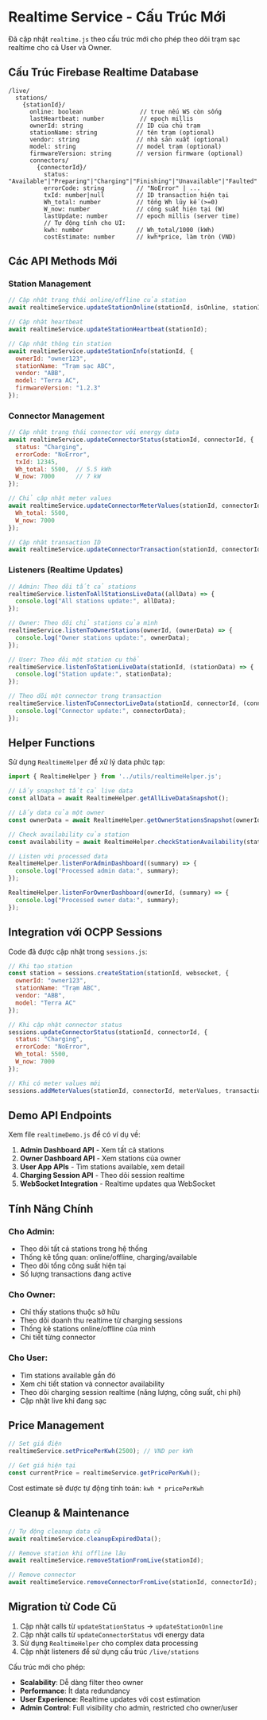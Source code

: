 # Realtime Service - Cấu Trúc Mới

Đã cập nhật `realtime.js` theo cấu trúc mới cho phép theo dõi trạm sạc realtime cho cả User và Owner.

## Cấu Trúc Firebase Realtime Database

```
/live/
  stations/
    {stationId}/
      online: boolean                // true nếu WS còn sống
      lastHeartbeat: number          // epoch millis
      ownerId: string               // ID của chủ trạm
      stationName: string           // tên trạm (optional)
      vendor: string                // nhà sản xuất (optional)
      model: string                 // model trạm (optional)
      firmwareVersion: string       // version firmware (optional)
      connectors/
        {connectorId}/
          status: "Available"|"Preparing"|"Charging"|"Finishing"|"Unavailable"|"Faulted"
          errorCode: string         // "NoError" | ...
          txId: number|null         // ID transaction hiện tại
          Wh_total: number          // tổng Wh lũy kế (>=0)
          W_now: number             // công suất hiện tại (W)
          lastUpdate: number        // epoch millis (server time)
          // Tự động tính cho UI:
          kwh: number               // Wh_total/1000 (kWh)
          costEstimate: number      // kwh*price, làm tròn (VND)
```

## Các API Methods Mới

### Station Management
```javascript
// Cập nhật trạng thái online/offline của station
await realtimeService.updateStationOnline(stationId, isOnline, stationInfo);

// Cập nhật heartbeat
await realtimeService.updateStationHeartbeat(stationId);

// Cập nhật thông tin station
await realtimeService.updateStationInfo(stationId, {
  ownerId: "owner123",
  stationName: "Trạm sạc ABC",
  vendor: "ABB",
  model: "Terra AC",
  firmwareVersion: "1.2.3"
});
```

### Connector Management
```javascript
// Cập nhật trạng thái connector với energy data
await realtimeService.updateConnectorStatus(stationId, connectorId, {
  status: "Charging",
  errorCode: "NoError",
  txId: 12345,
  Wh_total: 5500,  // 5.5 kWh
  W_now: 7000      // 7 kW
});

// Chỉ cập nhật meter values
await realtimeService.updateConnectorMeterValues(stationId, connectorId, {
  Wh_total: 5500,
  W_now: 7000
});

// Cập nhật transaction ID
await realtimeService.updateConnectorTransaction(stationId, connectorId, transactionId);
```

### Listeners (Realtime Updates)

```javascript
// Admin: Theo dõi tất cả stations
realtimeService.listenToAllStationsLiveData((allData) => {
  console.log("All stations update:", allData);
});

// Owner: Theo dõi chỉ stations của mình
realtimeService.listenToOwnerStations(ownerId, (ownerData) => {
  console.log("Owner stations update:", ownerData);
});

// User: Theo dõi một station cụ thể
realtimeService.listenToStationLiveData(stationId, (stationData) => {
  console.log("Station update:", stationData);
});

// Theo dõi một connector trong transaction
realtimeService.listenToConnectorLiveData(stationId, connectorId, (connectorData) => {
  console.log("Connector update:", connectorData);
});
```

## Helper Functions

Sử dụng `RealtimeHelper` để xử lý data phức tạp:

```javascript
import { RealtimeHelper } from '../utils/realtimeHelper.js';

// Lấy snapshot tất cả live data
const allData = await RealtimeHelper.getAllLiveDataSnapshot();

// Lấy data của một owner
const ownerData = await RealtimeHelper.getOwnerStationsSnapshot(ownerId);

// Check availability của station
const availability = await RealtimeHelper.checkStationAvailability(stationId);

// Listen với processed data
RealtimeHelper.listenForAdminDashboard((summary) => {
  console.log("Processed admin data:", summary);
});

RealtimeHelper.listenForOwnerDashboard(ownerId, (summary) => {
  console.log("Processed owner data:", summary);
});
```

## Integration với OCPP Sessions

Code đã được cập nhật trong `sessions.js`:

```javascript
// Khi tạo station
const station = sessions.createStation(stationId, websocket, {
  ownerId: "owner123",
  stationName: "Trạm ABC",
  vendor: "ABB",
  model: "Terra AC"
});

// Khi cập nhật connector status
sessions.updateConnectorStatus(stationId, connectorId, {
  status: "Charging",
  errorCode: "NoError",
  Wh_total: 5500,
  W_now: 7000
});

// Khi có meter values mới
sessions.addMeterValues(stationId, connectorId, meterValues, transactionId);
```

## Demo API Endpoints

Xem file `realtimeDemo.js` để có ví dụ về:

1. **Admin Dashboard API** - Xem tất cả stations
2. **Owner Dashboard API** - Xem stations của owner
3. **User App APIs** - Tìm stations available, xem detail
4. **Charging Session API** - Theo dõi session realtime
5. **WebSocket Integration** - Realtime updates qua WebSocket

## Tính Năng Chính

### Cho Admin:
- Theo dõi tất cả stations trong hệ thống
- Thống kê tổng quan: online/offline, charging/available
- Theo dõi tổng công suất hiện tại
- Số lượng transactions đang active

### Cho Owner:
- Chỉ thấy stations thuộc sở hữu
- Theo dõi doanh thu realtime từ charging sessions
- Thống kê stations online/offline của mình
- Chi tiết từng connector

### Cho User:
- Tìm stations available gần đó
- Xem chi tiết station và connector availability
- Theo dõi charging session realtime (năng lượng, công suất, chi phí)
- Cập nhật live khi đang sạc

## Price Management

```javascript
// Set giá điện
realtimeService.setPricePerKwh(2500); // VND per kWh

// Get giá hiện tại
const currentPrice = realtimeService.getPricePerKwh();
```

Cost estimate sẽ được tự động tính toán: `kwh * pricePerKwh`

## Cleanup & Maintenance

```javascript
// Tự động cleanup data cũ
await realtimeService.cleanupExpiredData();

// Remove station khi offline lâu
await realtimeService.removeStationFromLive(stationId);

// Remove connector
await realtimeService.removeConnectorFromLive(stationId, connectorId);
```

## Migration từ Code Cũ

1. Cập nhật calls từ `updateStationStatus` → `updateStationOnline`
2. Cập nhật calls từ `updateConnectorStatus` với energy data
3. Sử dụng `RealtimeHelper` cho complex data processing
4. Cập nhật listeners để sử dụng cấu trúc `/live/stations`

Cấu trúc mới cho phép:
- **Scalability**: Dễ dàng filter theo owner
- **Performance**: Ít data redundancy  
- **User Experience**: Realtime updates với cost estimation
- **Admin Control**: Full visibility cho admin, restricted cho owner/user
